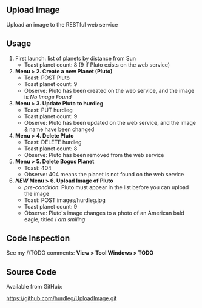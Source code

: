 ## Upload Image ##
  Upload an image to the RESTful web service

## Usage ##

1. First launch: list of planets by distance from Sun
    * Toast planet count: 8 (9 if Pluto exists on the web service)
2. **Menu > 2. Create a new Planet (Pluto)**
    * Toast: POST Pluto
    * Toast planet count: 9
    * Observe: Pluto has been created on the web service, and the image is _No Image Found_
3. **Menu > 3. Update Pluto to hurdleg**
    * Toast: PUT hurdleg
    * Toast planet count: 9
    * Observe: Pluto has been updated on the web service, and the image & name have been changed
4. **Menu > 4. Delete Pluto**
    * Toast: DELETE hurdleg
    * Toast planet count: 8
    * Observe: Pluto has been removed from the web service
5. **Menu > 5. Delete Bogus Planet**
    * Toast: 404
    * Observe: 404 means the planet is not found on the web service
6. **_**NEW**_ Menu > 6. Upload Image of Pluto**
    * _pre-condition_: Pluto must appear in the list before you can upload the image
    * Toast: POST images/hurdleg.jpg
    * Toast planet count: 9
    * Observe: Pluto's image changes to a photo of an American bald eagle,
     titled _I am smiling_

## Code Inspection ##

  See my //TODO comments: **View > Tool Windows > TODO**

## Source Code ##

  Available from GitHub:

  https://github.com/hurdleg/UploadImage.git
